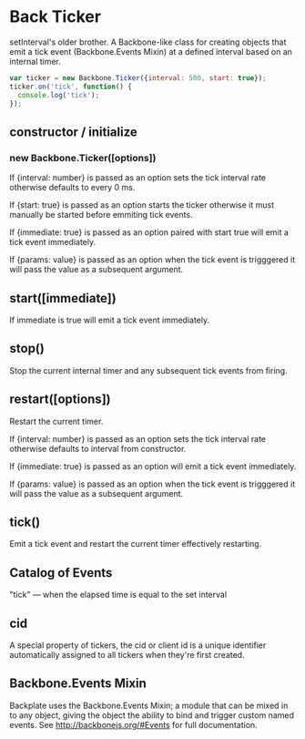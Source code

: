 # Back Ticker

setInterval's older brother. A Backbone-like class for creating objects that emit a tick event (Backbone.Events Mixin) at a defined interval based on an internal timer.

```js
var ticker = new Backbone.Ticker({interval: 500, start: true});
ticker.on('tick', function() {
  console.log('tick');
});
```

## constructor / initialize
### new Backbone.Ticker([options])

If {interval: number} is passed as an option sets the tick interval rate otherwise defaults to every 0 ms.

If {start: true} is passed as an option starts the ticker otherwise it must manually be started before emmiting tick events.

If {immediate: true} is passed as an option paired with start true will emit a tick event immediately.

If {params: value} is passed as an option when the tick event is trigggered it will pass the value as a subsequent argument.

## start([immediate])

If immediate is true will emit a tick event immediately.

## stop()

Stop the current internal timer and any subsequent tick events from firing.

## restart([options])

Restart the current timer.

If {interval: number} is passed as an option sets the tick interval rate otherwise defaults to interval from constructor.

If {immediate: true} is passed as an option will emit a tick event immediately.

If {params: value} is passed as an option when the tick event is trigggered it will pass the value as a subsequent argument.

## tick()

Emit a tick event and restart the current timer effectively restarting.

## Catalog of Events
"tick" — when the elapsed time is equal to the set interval

## cid
A special property of tickers, the cid or client id is a unique identifier automatically assigned to all tickers when they're first created.

## Backbone.Events Mixin
Backplate uses the Backbone.Events Mixin; a module that can be mixed in to any object, giving the object the ability to bind and trigger custom named events. 
See http://backbonejs.org/#Events for full documentation.
